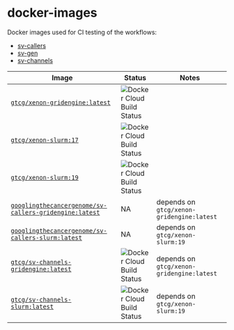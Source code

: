# docker-images

Docker images used for CI testing of the workflows:

- [sv-callers](https://github.com/GooglingTheCancerGenome/sv-callers)
- [sv-gen](https://github.com/GooglingTheCancerGenome/sv-gen) 
- [sv-channels](https://github.com/GooglingTheCancerGenome/CNN)

| Image | Status | Notes
| ----- | ------ | -----
| [`gtcg/xenon-gridengine:latest`](https://hub.docker.com/repository/docker/gtcg/xenon-gridengine) | ![Docker Cloud Build Status](https://img.shields.io/docker/cloud/build/gtcg/xenon-gridengine) |
| [`gtcg/xenon-slurm:17`](https://hub.docker.com/repository/docker/gtcg/xenon-slurm) | ![Docker Cloud Build Status](https://img.shields.io/docker/cloud/build/gtcg/xenon-slurm) |
| [`gtcg/xenon-slurm:19`](https://hub.docker.com/repository/docker/gtcg/xenon-slurm) | ![Docker Cloud Build Status](https://img.shields.io/docker/cloud/build/gtcg/xenon-slurm) |
| [`googlingthecancergenome/sv-callers-gridengine:latest`](https://github.com/GooglingTheCancerGenome/docker-images/pkgs/container/sv-callers-gridengine) | NA | depends on `gtcg/xenon-gridengine:latest`
| [`googlingthecancergenome/sv-callers-slurm:latest`](https://github.com/GooglingTheCancerGenome/docker-images/pkgs/container/sv-callers-slurm) | NA | depends on `gtcg/xenon-slurm:19`
| [`gtcg/sv-channels-gridengine:latest`](https://hub.docker.com/repository/docker/gtcg/sv-channels-gridengine) | ![Docker Cloud Build Status](https://img.shields.io/docker/cloud/build/gtcg/sv-channels-gridengine) | depends on `gtcg/xenon-gridengine:latest`
| [`gtcg/sv-channels-slurm:latest`](https://hub.docker.com/repository/docker/gtcg/sv-channels-slurm) | ![Docker Cloud Build Status](https://img.shields.io/docker/cloud/build/gtcg/sv-channels-slurm) | depends on `gtcg/xenon-slurm:19`
